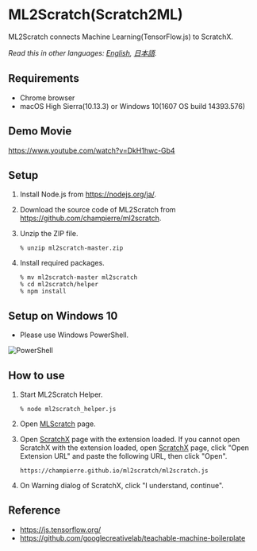 # ML2Scratch(Scratch2ML)

ML2Scratch connects Machine Learning(TensorFlow.js) to ScratchX.

*Read this in other languages: [English](README.md), [日本語](README.ja.md).*

## Requirements

- Chrome browser
- macOS High Sierra(10.13.3) or Windows 10(1607 OS build 14393.576)

## Demo Movie

https://www.youtube.com/watch?v=DkH1hwc-Gb4

## Setup

1. Install Node.js from https://nodejs.org/ja/.

2. Download the source code of ML2Scratch from https://github.com/champierre/ml2scratch.

3. Unzip the ZIP file.

	```
	% unzip ml2scratch-master.zip
	```

4. Install required packages.

	```
	% mv ml2scratch-master ml2scratch
	% cd ml2scratch/helper
	% npm install
	```

## Setup on Windows 10

- Please use Windows PowerShell.

![PowerShell](https://user-images.githubusercontent.com/10215/38457066-c3aae2aa-3ac6-11e8-8e08-800a08926a01.PNG)

## How to use

1. Start ML2Scratch Helper.

	```
	% node ml2scratch_helper.js
	```

2. Open [MLScratch](https://champierre.github.io/ml2scratch/) page.

3. Open [ScratchX](http://scratchx.org/?url=https://champierre.github.io/ml2scratch/ml2scratch.js) page with the extension loaded. If you cannot open ScratchX with the extension loaded, open [ScratchX](http://scratchx.org/) page, click "Open Extension URL" and paste the following URL, then click "Open".

	```
	https://champierre.github.io/ml2scratch/ml2scratch.js
	```

4. On Warning dialog of ScratchX, click "I understand, continue".

## Reference

- https://js.tensorflow.org/
- https://github.com/googlecreativelab/teachable-machine-boilerplate
